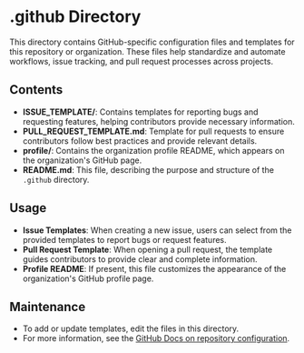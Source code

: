 # .github Directory

This directory contains GitHub-specific configuration files and templates for this repository or organization. These files help standardize and automate workflows, issue tracking, and pull request processes across projects.

## Contents

- **ISSUE_TEMPLATE/**: Contains templates for reporting bugs and requesting features, helping contributors provide necessary information.
- **PULL_REQUEST_TEMPLATE.md**: Template for pull requests to ensure contributors follow best practices and provide relevant details.
- **profile/**: Contains the organization profile README, which appears on the organization's GitHub page.
- **README.md**: This file, describing the purpose and structure of the `.github` directory.

## Usage

- **Issue Templates**: When creating a new issue, users can select from the provided templates to report bugs or request features.
- **Pull Request Template**: When opening a pull request, the template guides contributors to provide clear and complete information.
- **Profile README**: If present, this file customizes the appearance of the organization's GitHub profile page.

## Maintenance

- To add or update templates, edit the files in this directory.
- For more information, see the [GitHub Docs on repository configuration](https://docs.github.com/en/github/building-a-strong-community/creating-a-default-community-health-file).
